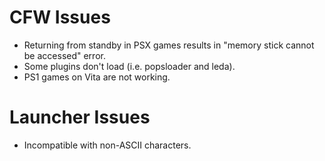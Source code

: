 # CFW Issues
- Returning from standby in PSX games results in "memory stick cannot be accessed" error.
- Some plugins don't load (i.e. popsloader and leda).
- PS1 games on Vita are not working.

# Launcher Issues
- Incompatible with non-ASCII characters.
